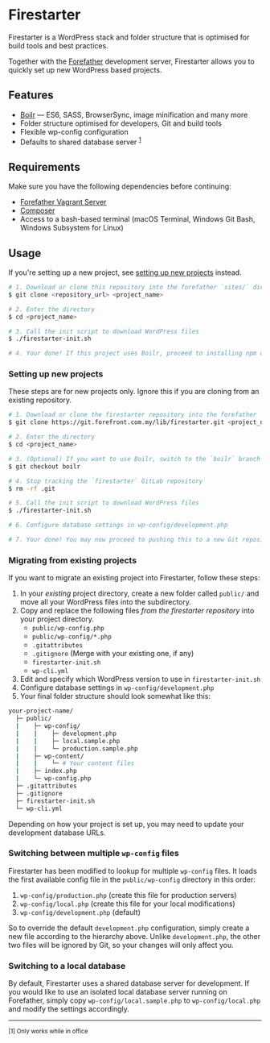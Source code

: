 # Firestarter
Firestarter is a WordPress stack and folder structure that is optimised for
build tools and best practices.

Together with the [Forefather](https://git.forefront.com.my/lib/forefather)
development server, Firestarter allows you to quickly set up new WordPress
based projects.

## Features
* [Boilr](https://git.forefront.com.my/lib/Boilr) — ES6, SASS, BrowserSync, image minification and many more
* Folder structure optimised for developers, Git and build tools
* Flexible wp-config configuration
* Defaults to shared database server <sup>[1](#footnote-1)</sup>

## Requirements
Make sure you have the following dependencies before continuing:
* [Forefather Vagrant Server](https://git.forefront.com.my/lib/forefather)
* [Composer](https://getcomposer.org/)
* Access to a bash-based terminal (macOS Terminal, Windows Git Bash, Windows Subsystem for Linux)

## Usage
If you're setting up a new project, see [setting up new projects](#setting-up-new-projects) instead.

```bash
# 1. Download or clone this repository into the forefather `sites/` directory
$ git clone <repository_url> <project_name>

# 2. Enter the directory
$ cd <project_name>

# 3. Call the init script to download WordPress files
$ ./firestarter-init.sh

# 4. Your done! If this project uses Boilr, proceed to installing npm dependencies.
```

### Setting up new projects
These steps are for new projects only. Ignore this if you are cloning from an
existing repository.

```bash
# 1. Download or clone the firestarter repository into the forefather `sites/` directory
$ git clone https://git.forefront.com.my/lib/firestarter.git <project_name>

# 2. Enter the directory
$ cd <project_name>

# 3. (Optional) If you want to use Boilr, switch to the `boilr` branch
$ git checkout boilr

# 4. Stop tracking the `firestarter` GitLab repository
$ rm -rf .git

# 5. Call the init script to download WordPress files
$ ./firestarter-init.sh

# 6. Configure database settings in wp-config/development.php

# 7. Your done! You may now proceed to pushing this to a new Git repository.
```

### Migrating from existing projects
If you want to migrate an existing project into Firestarter, follow these steps:

1. In your *existing* project directory, create a new folder called `public/` and move all your WordPress files into the subdirectory.
2. Copy and replace the following files *from the firestarter repository* into your project directory.
    * `public/wp-config.php`
    * `public/wp-config/*.php`
    * `.gitattributes`
    * `.gitignore` (Merge with your existing one, if any)
    * `firestarter-init.sh`
    * `wp-cli.yml`
3. Edit and specify which WordPress version to use in `firestarter-init.sh`
4. Configure database settings in `wp-config/development.php`
5. Your final folder structure should look somewhat like this:

```bash
your-project-name/
  ├─ public/
  |    ├─ wp-config/
  |    |    ├─ development.php
  |    |    ├─ local.sample.php
  |    |    └─ production.sample.php
  |    ├─ wp-content/
  |    |    └─ # Your content files
  |    ├─ index.php
  |    └─ wp-config.php
  ├─ .gitattributes
  ├─ .gitignore
  ├─ firestarter-init.sh
  └─ wp-cli.yml
```

Depending on how your project is set up, you may need to update your development
database URLs.

### Switching between multiple `wp-config` files
Firestarter has been modified to lookup for multiple `wp-config` files. It loads
the first available config file in the `public/wp-config` directory in this order:
1. `wp-config/production.php` (create this file for production servers)
2. `wp-config/local.php` (create this file for your local modifications)
3. `wp-config/development.php` (default)

So to override the default `development.php` configuration, simply create a new
file according to the hierarchy above. Unlike `development.php`, the other two
files will be ignored by Git, so your changes will only affect you.

### Switching to a local database
By default, Firestarter uses a shared database server for development. If you
would like to use an isolated local database server running on Forefather, simply
copy `wp-config/local.sample.php` to `wp-config/local.php` and modify the
settings accordingly.

---
<sup>[1] Only works while in office</sup>